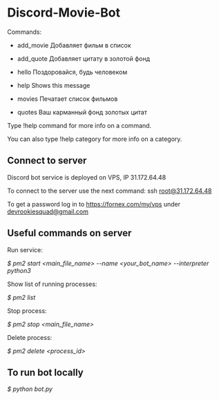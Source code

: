 # Discord-Movie-Bot

Commands:

 *  add_movie Добавляет фильм в список
  
 *  add_quote Добавляет цитату в золотой фонд
  
 *  hello     Поздоровайся, будь человеком
  
 *  help      Shows this message
  
 *  movies    Печатает список фильмов
  
 *  quotes    Ваш карманный фонд золотых цитат
  

Type !help command for more info on a command.

You can also type !help category for more info on a category.

## Connect to server

Discord bot service is deployed on VPS, IP 31.172.64.48

To connect to the server use the next command: ssh root@31.172.64.48

To get a password log in to https://fornex.com/my/vps under devrookiesquad@gmail.com 

## Useful commands on server

Run service:

*$ pm2 start <main_file_name> --name <your_bot_name> --interpreter python3*

Show list of running processes:

*$ pm2 list*

Stop process:

*$ pm2 stop <main_file_name>*

Delete process:

*$ pm2 delete <process_id>*

## To run bot locally

*$ python bot.py*
